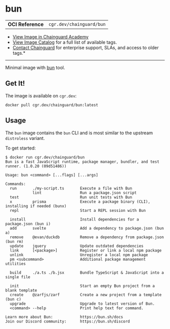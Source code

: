 <!--monopod:start-->
# bun
| | |
| - | - |
| **OCI Reference** | `cgr.dev/chainguard/bun` |


* [View Image in Chainguard Academy](https://edu.chainguard.dev/chainguard/chainguard-images/reference/bun/overview/)
* [View Image Catalog](https://console.enforce.dev/images/catalog) for a full list of available tags.
* [Contact Chainguard](https://www.chainguard.dev/chainguard-images) for enterprise support, SLAs, and access to older tags.*

---
<!--monopod:end-->

<!--overview:start-->
Minimal image with [bun](https://bun.sh/) tool.
<!--overview:end-->

<!--getting:start-->
## Get It!
The image is available on `cgr.dev`:

```
docker pull cgr.dev/chainguard/bun:latest
```
<!--getting:end-->

<!--body:start-->
## Usage

The `bun` image contains the `bun` CLI and is most similar to the upstream `distroless` variant.

To get started:

```shell
$ docker run cgr.dev/chainguard/bun
Bun is a fast JavaScript runtime, package manager, bundler, and test runner. (1.0.20 (09d51486))

Usage: bun <command> [...flags] [...args]

Commands:
  run       ./my-script.ts       Execute a file with Bun
            lint                 Run a package.json script
  test                           Run unit tests with Bun
  x         prisma               Execute a package binary (CLI), installing if needed (bunx)
  repl                           Start a REPL session with Bun

  install                        Install dependencies for a package.json (bun i)
  add       svelte               Add a dependency to package.json (bun a)
  remove    @evan/duckdb         Remove a dependency from package.json (bun rm)
  update    jquery               Update outdated dependencies
  link      [<package>]          Register or link a local npm package
  unlink                         Unregister a local npm package
  pm <subcommand>                Additional package management utilities

  build     ./a.ts ./b.jsx       Bundle TypeScript & JavaScript into a single file

  init                           Start an empty Bun project from a blank template
  create    @zarfjs/zarf         Create a new project from a template (bun c)
  upgrade                        Upgrade to latest version of Bun.
  <command> --help               Print help text for command.

Learn more about Bun:            https://bun.sh/docs
Join our Discord community:      https://bun.sh/discord
```

<!--body:end-->
